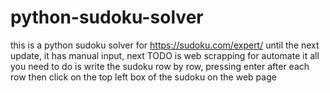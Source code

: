 # python-sudoku-solver

this is a python sudoku solver for https://sudoku.com/expert/
until the next update, it has manual input, next TODO is web scrapping for automate it
all you need to do is write the sudoku row by row, pressing enter after each row
then click on the top left box of the sudoku on the web page